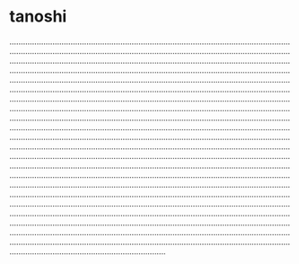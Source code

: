 # tanoshi
.............................................................................................................................................................................................................................................................................................................................................................................................................................................................................................................................................................................................................................................................................................................................................................................................................................................................................................................................................................................................................................................................................................................................................................................................................................................................................................................................................................................................................................................................................................................................................................................................................................................................................................................................................................................................................................................................................................................................................................................................................................................................................................................................................................................................................................................................................................................................................................................................................................................................................................................................................................................................................................................................................................................................................................................................................................................................................................................